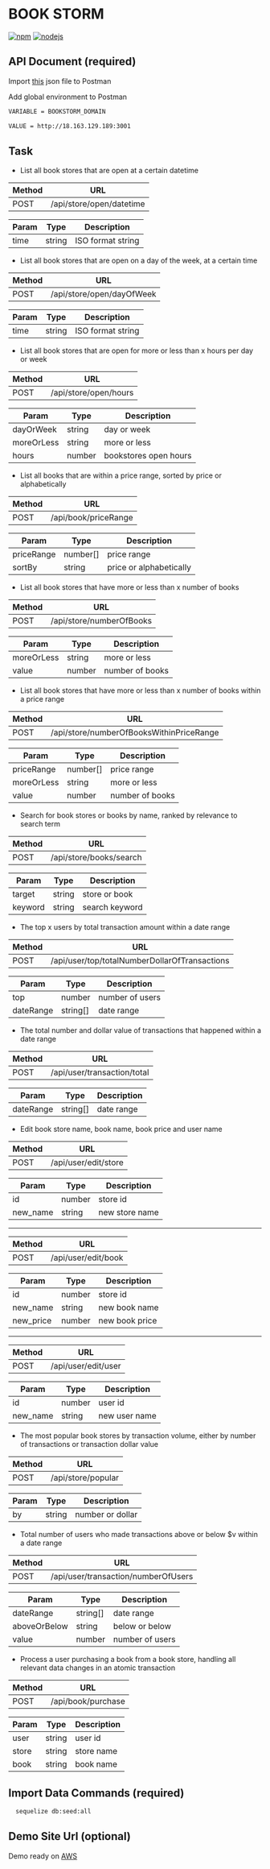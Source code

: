 # BOOK STORM

[![npm](https://img.shields.io/badge/npm-v6.14.8-blue)](https://nodejs.org/zh-tw/download/) [![nodejs](https://img.shields.io/badge/node-v14.15.1-brightgreen)](https://nodejs.org/zh-tw/download/)

## API Document (required)

Import [this](https://raw.githubusercontent.com/duncanHsu/book_storm/master/BookStorm.postman_collection.json) json file to Postman

Add global environment to Postman

```sh
VARIABLE = BOOKSTORM_DOMAIN

VALUE = http://18.163.129.189:3001
```

## Task

+ List all book stores that are open at a certain datetime

| Method | URL                      |
| ------ | ------------------------ |
| POST   | /api/store/open/datetime |

| Param | Type   | Description       |
| ----- | ------ | ----------------- |
| time  | string | ISO format string |

+ List all book stores that are open on a day of the week, at a certain time

| Method | URL                       |
| ------ | ------------------------- |
| POST   | /api/store/open/dayOfWeek |

| Param | Type   | Description       |
| ----- | ------ | ----------------- |
| time  | string | ISO format string |

+ List all book stores that are open for more or less than x hours per day or week

| Method | URL                      |
| ------ | ------------------------ |
| POST   | /api/store/open/hours |

| Param | Type   | Description       |
| ----- | ------ | ----------------- |
| dayOrWeek | string | day or week |
| moreOrLess | string | more or less |
| hours | number | bookstores open hours |

+ List all books that are within a price range, sorted by price or alphabetically

| Method | URL                      |
| ------ | ------------------------ |
| POST   | /api/book/priceRange |

| Param | Type   | Description       |
| ----- | ------ | ----------------- |
| priceRange | number[] | price range |
| sortBy | string | price or alphabetically |

+ List all book stores that have more or less than x number of books

| Method | URL                      |
| ------ | ------------------------ |
| POST   | /api/store/numberOfBooks |

| Param | Type   | Description       |
| ----- | ------ | ----------------- |
| moreOrLess | string | more or less |
| value | number | number of books |

+ List all book stores that have more or less than x number of books within a price range

| Method | URL                      |
| ------ | ------------------------ |
| POST | /api/store/numberOfBooksWithinPriceRange |

| Param | Type   | Description       |
| ----- | ------ | ----------------- |
| priceRange | number[] | price range |
| moreOrLess | string | more or less |
| value | number | number of books |

+ Search for book stores or books by name, ranked by relevance to search term

| Method | URL                      |
| ------ | ------------------------ |
| POST | /api/store/books/search |

| Param | Type   | Description       |
| ----- | ------ | ----------------- |
| target | string | store or book |
| keyword | string | search keyword |

+ The top x users by total transaction amount within a date range

| Method | URL                      |
| ------ | ------------------------ |
| POST | /api/user/top/totalNumberDollarOfTransactions |

| Param | Type   | Description       |
| ----- | ------ | ----------------- |
| top | number | number of users |
| dateRange | string[] | date range |

+ The total number and dollar value of transactions that happened within a date range

| Method | URL                      |
| ------ | ------------------------ |
| POST | /api/user/transaction/total |

| Param | Type   | Description       |
| ----- | ------ | ----------------- |
| dateRange | string[] | date range |

+ Edit book store name, book name, book price and user name

| Method | URL                      |
| ------ | ------------------------ |
| POST | /api/user/edit/store |

| Param | Type   | Description       |
| ----- | ------ | ----------------- |
| id | number | store id |
| new_name | string | new store name |

---
| Method | URL                      |
| ------ | ------------------------ |
| POST | /api/user/edit/book |

| Param | Type   | Description       |
| ----- | ------ | ----------------- |
| id | number | store id |
| new_name | string | new book name |
| new_price | number | new book price |

---
| Method | URL                      |
| ------ | ------------------------ |
| POST | /api/user/edit/user |

| Param | Type   | Description       |
| ----- | ------ | ----------------- |
| id | number | user id |
| new_name | string | new user name |

+ The most popular book stores by transaction volume, either by number of transactions or transaction dollar value

| Method | URL                      |
| ------ | ------------------------ |
| POST | /api/store/popular |

| Param | Type   | Description       |
| ----- | ------ | ----------------- |
| by | string | number or dollar |

+ Total number of users who made transactions above or below $v within a date range

| Method | URL                      |
| ------ | ------------------------ |
| POST | /api/user/transaction/numberOfUsers |

| Param | Type   | Description       |
| ----- | ------ | ----------------- |
| dateRange | string[] | date range |
| aboveOrBelow | string | below or below |
| value | number | number of users |

+ Process a user purchasing a book from a book store, handling all relevant data changes in an atomic transaction

| Method | URL                      |
| ------ | ------------------------ |
| POST | /api/book/purchase |

| Param | Type   | Description       |
| ----- | ------ | ----------------- |
| user | string | user id |
| store | string | store name |
| book | string | book name |

## Import Data Commands (required)

```sh
  sequelize db:seed:all
```

## Demo Site Url (optional)
Demo ready on [AWS](http://18.163.129.189:3001/)